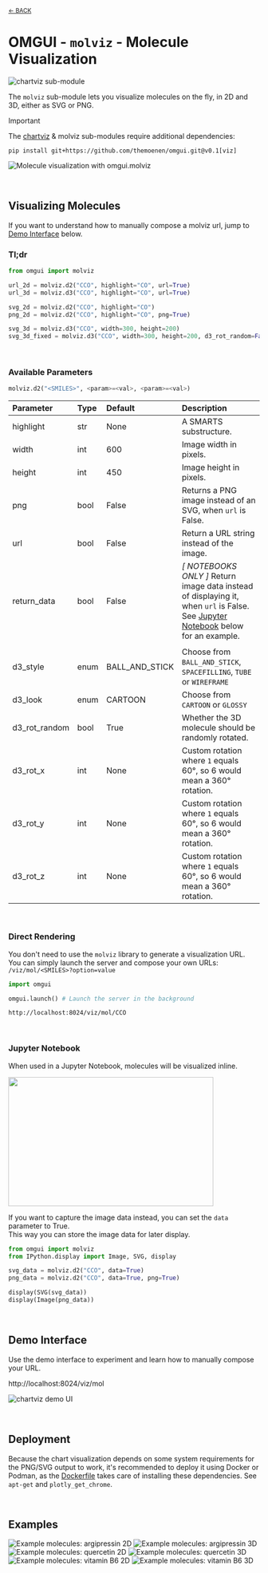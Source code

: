 <sub>[&larr; BACK](readme.md)</sub>

# OMGUI - `molviz` - Molecule Visualization

![chartviz sub-module](https://img.shields.io/badge/sub--module-omgui.molviz-yellow)

The `molviz` sub-module lets you visualize molecules on the fly, in 2D and 3D, either as SVG or PNG.

> [!IMPORTANT]
> The [chartviz](chartviz) & molviz sub-modules require additional dependencies:
>
> ```shell
> pip install git+https://github.com/themoenen/omgui.git@v0.1[viz]
> ```

![Molecule visualization with omgui.molviz](assets/mol-example-quercetin--2d.svg)

<br>

## Visualizing Molecules

If you want to understand how to manually compose a molviz url, jump to [Demo Interface](#demo-interface) below.

### Tl;dr

```python
from omgui import molviz

url_2d = molviz.d2("CCO", highlight="CO", url=True)
url_3d = molviz.d3("CCO", highlight="CO", url=True)

svg_2d = molviz.d2("CCO", highlight="CO")
png_2d = molviz.d2("CCO", highlight="CO", png=True)

svg_3d = molviz.d3("CCO", width=300, height=200)
svg_3d_fixed = molviz.d3("CCO", width=300, height=200, d3_rot_random=False, d3_rot_x=1, d3_rot_y=1.5, d3_rot_z=2)

```

<br>

### Available Parameters

```python
molviz.d2("<SMILES>", <param>=<val>, <param>=<val>)
```

| Parameter     | Type | Default        | Description                                                                                                                                              |
| :------------ | :--- | :------------- | :------------------------------------------------------------------------------------------------------------------------------------------------------- |
| highlight     | str  | None           | A SMARTS substructure.                                                                                                                                   |
| width         | int  | 600            | Image width in pixels.                                                                                                                                   |
| height        | int  | 450            | Image height in pixels.                                                                                                                                  |
| png           | bool | False          | Returns a PNG image instead of an SVG, when `url` is False.                                                                                              |
| url           | bool | False          | Return a URL string instead of the image.                                                                                                                |
| return_data   | bool | False          | _[ NOTEBOOKS ONLY ]_ Return image data instead of displaying it, when `url` is False.<br>See [Jupyter Notebook](#jupyter-notebook) below for an example. |
|               |      |                |                                                                                                                                                          |
| d3_style      | enum | BALL_AND_STICK | Choose from `BALL_AND_STICK`, `SPACEFILLING`, `TUBE` or `WIREFRAME`                                                                                      |
| d3_look       | enum | CARTOON        | Choose from `CARTOON` or `GLOSSY`                                                                                                                        |
| d3_rot_random | bool | True           | Whether the 3D molecule should be randomly rotated.                                                                                                      |
| d3_rot_x      | int  | None           | Custom rotation where `1` equals 60°, so 6 would mean a 360° rotation.                                                                                   |
| d3_rot_y      | int  | None           | Custom rotation where `1` equals 60°, so 6 would mean a 360° rotation.                                                                                   |
| d3_rot_z      | int  | None           | Custom rotation where `1` equals 60°, so 6 would mean a 360° rotation.                                                                                   |

<br>

### Direct Rendering

You don't need to use the `molviz` library to generate a visualization URL.  
You can simply launch the server and compose your own URLs: `/viz/mol/<SMILES>?option=value`

```python
import omgui

omgui.launch() # Launch the server in the background
```

```text
http://localhost:8024/viz/mol/CCO
```

<br>

### Jupyter Notebook

When used in a Jupyter Notebook, molecules will be visualized inline.

<kbd><img src="assets/molviz-notebook.png" width="411" height="259"/></kbd>

If you want to capture the image data instead, you can set the `data` parameter to True.  
This way you can store the image data for later display.

```python
from omgui import molviz
from IPython.display import Image, SVG, display

svg_data = molviz.d2("CCO", data=True)
png_data = molviz.d2("CCO", data=True, png=True)

display(SVG(svg_data))
display(Image(png_data))
```

<br>

## Demo Interface

Use the demo interface to experiment and learn how to manually compose your URL.

http://localhost:8024/viz/mol

![chartviz demo UI](assets/molviz-demo-ui.png)

<br>

## Deployment

Because the chart visualization depends on some system requirements for the PNG/SVG output to work, it's recommended to deploy it using Docker or Podman, as the [Dockerfile](Dockerfile) takes care of installing these dependencies. See `apt-get` and `plotly_get_chrome`.

<br>

## Examples

![Example molecules: argipressin 2D](assets/mol-example-argipressin--2d.svg)
![Example molecules: argipressin 3D](assets/mol-example-argipressin--3d.svg)
![Example molecules: quercetin 2D](assets/mol-example-quercetin--2d.svg)
![Example molecules: quercetin 3D](assets/mol-example-quercetin--3d.svg)
![Example molecules: vitamin B6 2D](assets/mol-example-vitamin-b6--2d.svg)
![Example molecules: vitamin B6 3D](assets/mol-example-vitamin-b6--3d.svg)

